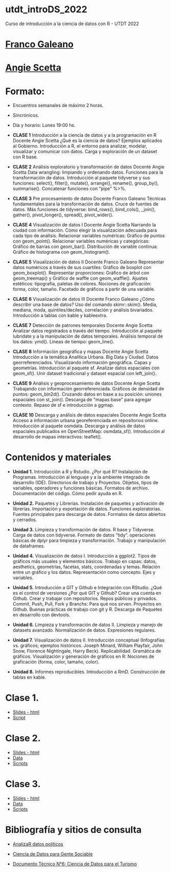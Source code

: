 # utdt_introDS_2022
Curso de introducción a la ciencia de datos con R - UTDT 2022


# [Franco Galeano](https://tartagalensis.netlify.app/)
# [Angie Scetta](https://github.com/angiescetta)


# Formato:
- Encuentros semanales de máximo 2 horas.
- Sincrónicos.
- Día y horario: Lunes 19:00 hs.


- __CLASE 1__ Introducción a la ciencia de datos y a la programación en R
Docente Angie Scetta
¿Qué es la ciencia de datos? Ejemplos aplicados al Gobierno. Introducción a R, el entorno para analizar, modelar, visualizar y comunicar con datos. Carga y exploración de un dataset con R base.

- __CLASE 2__ Análisis exploratorio y transformación de datos
Docente Angie Scetta
Data wrangling: limpiando y ordenando datos. Funciones para la transformación de datos. Introducción al paquete tidyverse y sus funciones: select(), filter(), mutate(), arrange(), rename(), group_by(), summarise(). Concatenar funciones con “pipe” %>%.

- __CLASE 3__ Pre procesamiento de datos
Docente Franco Galeano
Técnicas fundamentales para la transformación de datos. Cruce de fuentes de datos. Más funciones de tidyverse: bind_rows(), bind_cols(), _join(), gather(), pivot_longer(), spread(), pivot_wider().

- __CLASE 4__ Visualización de datos I
Docente Angie Scetta
Narrando la ciudad con información. Cómo elegir la visualización adecuada para cada tipo de análisis. Relacionar variables numéricas: Gráfico de puntos con geom_point(). Relacionar variables numéricas y categóricas: Gráfico de barras con geom_bar(). Distribución de variable continua: Gráfico de histograma con geom_histogram().

- __CLASE 5__ Visualización de datos II
Docente Franco Galeano
Representar datos numéricos a través de sus cuartiles: Gráfico de boxplot con geom_boxplot(). Representar proporciones: Gráfico de árbol con geom_treemap() y Gráfico de waffle con geom_waffle(). Ajustes estéticos: tipografía, paletas de colores. Nociones de graficación: forma, color, tamaño. Facetado de gráficos a partir de una variable.

- __CLASE 6__ Visualización de datos III
Docente Franco Galeano
¿Cómo describir una base de datos? Uso del comando skimr::skim(). Media, mediana, moda, quintiles/deciles, correlación y análisis bivariados. Introducción a tablas con kable y kableextra.

- __CLASE 7__ Detección de patrones temporales
Docente Angie Scetta
Analizar datos registrados a través del tiempo. Introducción al paquete lubridate y a la manipulación de datos temporales. Análisis temporal de los datos: ymd(). Líneas de tiempo: geom_line().

- __CLASE 8__ Información geográfica y mapas
Docente Angie Scetta
Introducción a la temática Analítica Urbana. Big Data y Ciudad. Datos georreferenciados. Visualizando información geográfica. Capas y geometrías. Introducción al paquete sf. Analizar datos espaciales con geom_sf(). Unir dataset tradicional y dataset espacial con left_join().

- __CLASE 9__ Análisis y geoprocesamiento de datos
Docente Angie Scetta
Trabajando con información georreferenciada. Gráficos de densidad de puntos: geom_bin2d(). Cruzando datos en base a su posición: uniones espaciales con st_join(). Descarga de "mapas base" para agregar contexto. Repaso de sf e introducción a ggmap.

- __CLASE 10__ Descarga y análisis de datos espaciales
Docente Angie Scetta
Acceso a información urbana georeferenciada en repositorios online. Introducción al paquete osmdata. Descarga y análisis de datos espaciales publicados en OpenStreetMap: osmdata_sf(). Introducción al desarrollo de mapas interactivos: leaflet().

# Contenidos y materiales

- __Unidad 1.__ Introducción a R y Rstudio. 
¿Por qué R? Instalación de Programas. Introducción al lenguaje y a la ambiente integrado de desarrollo (IDE). Directorios de trabajo y Proyectos. Objetos, tipos de variables, operadores y funciones básicas. Formatos de archivo. Documentación del código. Cómo pedir ayuda en R.

- __Unidad 2.__ Paquetes y Librerias. 
Instalación de paquetes y activación de librerías. Importación y exportación de datos. Funciones exploratorias. Fuentes principales para descarga de datos. Formatos de datos abiertos y cerrados.

- __Unidad 3.__ Limpieza y transformación de datos. 
R base y Tidyverse. Carga de datos con tidyverse. Formato de datos “tidy”. operaciones básicas de dplyr para limpieza y transformación. Trabajo y manipulación de
dataframes.

- __Unidad 4.__ Visualización de datos I. 
Introducción a ggplot2. Tipos de gráficos más usuales y elementos básicos. Trabajo en capas: datos, aesthetics, geometrías, facetas, stats, coordenadas y temas. Relación entre un gráfico y los datos. Representación como concepto. Ejes y variables.

- __Unidad 5.__ Introducción a GIT y Github e Integración con RStudio. 
¿Qué es el control de versiones ¿Por qué GIT y Github? Crear una cuenta en Github. Crear y trabajar con repositorios. Repos públicos y privados. Commit, Push, Pull, Fork y Branchs: Para qué nos sirven. Proyectos en Github. Buenas prácticas de trabajo con git y R. Descarga de Paquetes en desarrollo con devtools.

- __Unidad 6.__ Limpieza y transformación de datos II. 
Limpieza y manejo de datasets avanzado. Normalización de datos. Expresiones regulares.

- __Unidad 7.__ Visualización de datos II. 
Introducción conceptual (Infografías vs. gráficos; ejemplos históricos. Joseph Minard, William Playfair, John Snow, Florence Nightingale, Harry Beck). Replicabilidad. Gramática de gráficos. Visualización y generación de gráficos en R: Nociones de graficación (forma, color, tamaño, color).

- __Unidad 8.__ Informes reproducibles. 
Introducción a RmD. Construcción de tablas en kable. 



# Clase 1. 
- [Slides - html](clase_1/clase_1_presentacion.html)
- [Script](clase_1/clase_1_practica.R)


# Clase 2. 
- [Slides - html](clase_2/clase_2_presentacion.html)
- [Data](clase_2/data)
- [Scripts](clase_2/script)


# Clase 3. 
- [Slides - html](clase_3/clase_3_presentacion.html)
- [Data](clase_3/data)
- [Scripts](clase_3/script)



# Bibliografía y sitios de consulta

- [AnalizaR datos políticos](https://arcruz0.github.io/libroadp/)

- [Ciencia de Datos para Gente Sociable](https://bitsandbricks.github.io/ciencia_de_datos_gente_sociable/)

- [Documento Técnico N°6: Ciencia de Datos para el Turismo](https://dnme-minturdep.github.io/DT6_ciencia_de_datos_turismo/index.html#documento-t%C3%A9cnico-n%C2%BA6---resumen)
